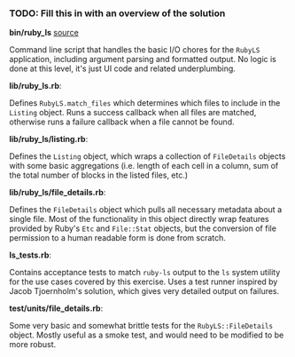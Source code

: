 ### TODO: Fill this in with an overview of the solution

**bin/ruby_ls** [source][ruby-ls] 

Command line script that handles the basic I/O chores for the
`RubyLS` application, including argument parsing and formatted output. No logic
is done at this level, it's just UI code and related underplumbing.

**lib/ruby_ls.rb**:

Defines `RubyLS.match_files` which determines which files to include in the
`Listing` object. Runs a success callback when all files are matched, 
otherwise runs a failure callback when a file cannot be found.

**lib/ruby_ls/listing.rb**:

Defines the `Listing` object, which wraps a collection of `FileDetails` objects
with some basic aggregations (i.e. length of each cell in a column, 
sum of the total number of blocks in the listed files, etc.)

**lib/ruby_ls/file_details.rb**:

Defines the `FileDetails` object which pulls all necessary metadata about a
single file. Most of the functionality in this object directly wrap features
provided by Ruby's `Etc` and `File::Stat` objects, but the conversion of 
file permission to a human readable form is done from scratch.

**ls_tests.rb**: 

Contains acceptance tests to match `ruby-ls` output to the `ls`
system utility for the use cases covered by this exercise. Uses a test runner
inspired by Jacob Tjoernholm's solution, which gives very detailed output 
on failures.

**test/units/file_details.rb**: 

Some very basic and somewhat brittle tests for
the `RubyLS::FileDetails` object. Mostly useful as a smoke test, and would need
to be modified to be more robust.

[ruby-ls]: https://github.com/elm-city-craftworks/course-001/blob/solutions/solutions/part1/bin/ruby-ls

